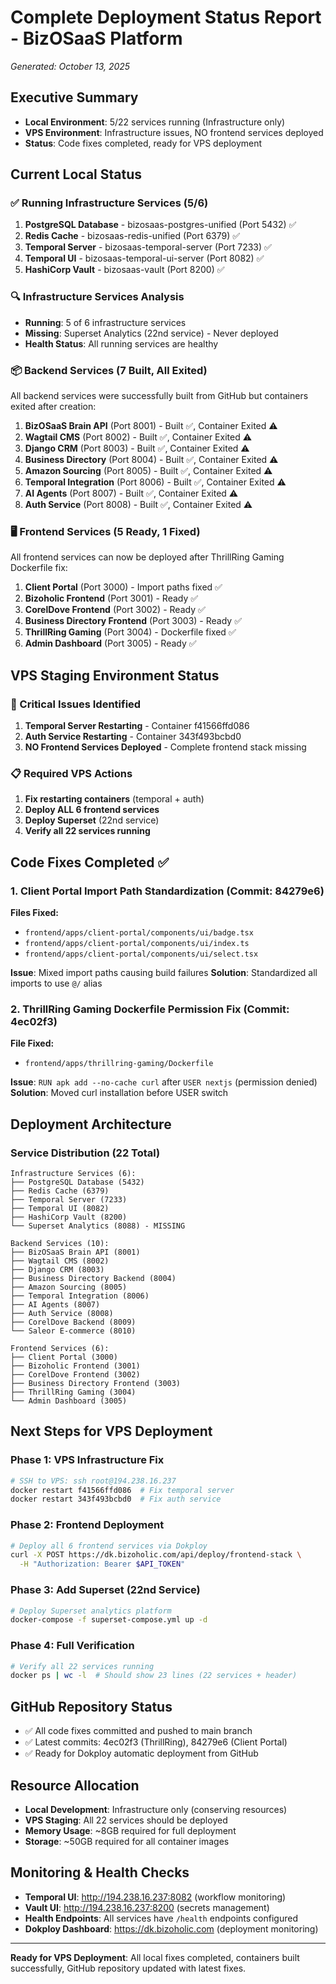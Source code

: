 # Complete Deployment Status Report - BizOSaaS Platform
*Generated: October 13, 2025*

## Executive Summary
- **Local Environment**: 5/22 services running (Infrastructure only)
- **VPS Environment**: Infrastructure issues, NO frontend services deployed
- **Status**: Code fixes completed, ready for VPS deployment

## Current Local Status

### ✅ Running Infrastructure Services (5/6)
1. **PostgreSQL Database** - bizosaas-postgres-unified (Port 5432) ✅
2. **Redis Cache** - bizosaas-redis-unified (Port 6379) ✅
3. **Temporal Server** - bizosaas-temporal-server (Port 7233) ✅
4. **Temporal UI** - bizosaas-temporal-ui-server (Port 8082) ✅
5. **HashiCorp Vault** - bizosaas-vault (Port 8200) ✅

### 🔍 Infrastructure Services Analysis
- **Running**: 5 of 6 infrastructure services
- **Missing**: Superset Analytics (22nd service) - Never deployed
- **Health Status**: All running services are healthy

### 📦 Backend Services (7 Built, All Exited)
All backend services were successfully built from GitHub but containers exited after creation:

1. **BizOSaaS Brain API** (Port 8001) - Built ✅, Container Exited ⚠️
2. **Wagtail CMS** (Port 8002) - Built ✅, Container Exited ⚠️
3. **Django CRM** (Port 8003) - Built ✅, Container Exited ⚠️
4. **Business Directory** (Port 8004) - Built ✅, Container Exited ⚠️
5. **Amazon Sourcing** (Port 8005) - Built ✅, Container Exited ⚠️
6. **Temporal Integration** (Port 8006) - Built ✅, Container Exited ⚠️
7. **AI Agents** (Port 8007) - Built ✅, Container Exited ⚠️
8. **Auth Service** (Port 8008) - Built ✅, Container Exited ⚠️

### 🖥️ Frontend Services (5 Ready, 1 Fixed)
All frontend services can now be deployed after ThrillRing Gaming Dockerfile fix:

1. **Client Portal** (Port 3000) - Import paths fixed ✅
2. **Bizoholic Frontend** (Port 3001) - Ready ✅
3. **CorelDove Frontend** (Port 3002) - Ready ✅
4. **Business Directory Frontend** (Port 3003) - Ready ✅
5. **ThrillRing Gaming** (Port 3004) - Dockerfile fixed ✅
6. **Admin Dashboard** (Port 3005) - Ready ✅

## VPS Staging Environment Status

### 🚨 Critical Issues Identified
1. **Temporal Server Restarting** - Container f41566ffd086
2. **Auth Service Restarting** - Container 343f493bcbd0
3. **NO Frontend Services Deployed** - Complete frontend stack missing

### 📋 Required VPS Actions
1. **Fix restarting containers** (temporal + auth)
2. **Deploy ALL 6 frontend services**
3. **Deploy Superset** (22nd service)
4. **Verify all 22 services running**

## Code Fixes Completed ✅

### 1. Client Portal Import Path Standardization (Commit: 84279e6)
**Files Fixed:**
- `frontend/apps/client-portal/components/ui/badge.tsx`
- `frontend/apps/client-portal/components/ui/index.ts`
- `frontend/apps/client-portal/components/ui/select.tsx`

**Issue**: Mixed import paths causing build failures
**Solution**: Standardized all imports to use `@/` alias

### 2. ThrillRing Gaming Dockerfile Permission Fix (Commit: 4ec02f3)
**File Fixed:**
- `frontend/apps/thrillring-gaming/Dockerfile`

**Issue**: `RUN apk add --no-cache curl` after `USER nextjs` (permission denied)
**Solution**: Moved curl installation before USER switch

## Deployment Architecture

### Service Distribution (22 Total)
```
Infrastructure Services (6):
├── PostgreSQL Database (5432)
├── Redis Cache (6379)
├── Temporal Server (7233)
├── Temporal UI (8082)
├── HashiCorp Vault (8200)
└── Superset Analytics (8088) - MISSING

Backend Services (10):
├── BizOSaaS Brain API (8001)
├── Wagtail CMS (8002)
├── Django CRM (8003)
├── Business Directory Backend (8004)
├── Amazon Sourcing (8005)
├── Temporal Integration (8006)
├── AI Agents (8007)
├── Auth Service (8008)
├── CorelDove Backend (8009)
└── Saleor E-commerce (8010)

Frontend Services (6):
├── Client Portal (3000)
├── Bizoholic Frontend (3001)
├── CorelDove Frontend (3002)
├── Business Directory Frontend (3003)
├── ThrillRing Gaming (3004)
└── Admin Dashboard (3005)
```

## Next Steps for VPS Deployment

### Phase 1: VPS Infrastructure Fix
```bash
# SSH to VPS: ssh root@194.238.16.237
docker restart f41566ffd086  # Fix temporal server
docker restart 343f493bcbd0  # Fix auth service
```

### Phase 2: Frontend Deployment
```bash
# Deploy all 6 frontend services via Dokploy
curl -X POST https://dk.bizoholic.com/api/deploy/frontend-stack \
  -H "Authorization: Bearer $API_TOKEN"
```

### Phase 3: Add Superset (22nd Service)
```bash
# Deploy Superset analytics platform
docker-compose -f superset-compose.yml up -d
```

### Phase 4: Full Verification
```bash
# Verify all 22 services running
docker ps | wc -l  # Should show 23 lines (22 services + header)
```

## GitHub Repository Status
- ✅ All code fixes committed and pushed to main branch
- ✅ Latest commits: 4ec02f3 (ThrillRing), 84279e6 (Client Portal)
- ✅ Ready for Dokploy automatic deployment from GitHub

## Resource Allocation
- **Local Development**: Infrastructure only (conserving resources)
- **VPS Staging**: All 22 services should be deployed
- **Memory Usage**: ~8GB required for full deployment
- **Storage**: ~50GB required for all container images

## Monitoring & Health Checks
- **Temporal UI**: http://194.238.16.237:8082 (workflow monitoring)
- **Vault UI**: http://194.238.16.237:8200 (secrets management)
- **Health Endpoints**: All services have `/health` endpoints configured
- **Dokploy Dashboard**: https://dk.bizoholic.com (deployment monitoring)

---
**Ready for VPS Deployment**: All local fixes completed, containers built successfully, GitHub repository updated with latest fixes.
